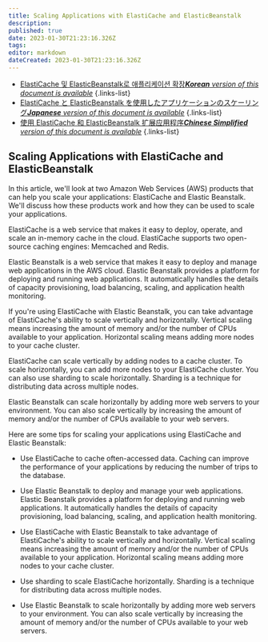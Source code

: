 ```yaml
---
title: Scaling Applications with ElastiCache and ElasticBeanstalk
description: 
published: true
date: 2023-01-30T21:23:16.326Z
tags: 
editor: markdown
dateCreated: 2023-01-30T21:23:16.326Z
---
```


- [ElastiCache 및 ElasticBeanstalk로 애플리케이션 확장***Korean** version of this document is available*](/ko/Knowledge-base/Backend/scaling-applications-with-elasticache-and-elasticbeanstalk)
{.links-list}
- [ElastiCache と ElasticBeanstalk を使用したアプリケーションのスケーリング***Japanese** version of this document is available*](/ja/Knowledge-base/Backend/scaling-applications-with-elasticache-and-elasticbeanstalk)
{.links-list}
- [使用 ElastiCache 和 ElasticBeanstalk 扩展应用程序***Chinese Simplified** version of this document is available*](/zh/Knowledge-base/Backend/scaling-applications-with-elasticache-and-elasticbeanstalk)
{.links-list}
 

## Scaling Applications with ElastiCache and ElasticBeanstalk

In this article, we'll look at two Amazon Web Services (AWS) products that can help you scale your applications: ElastiCache and Elastic Beanstalk. We'll discuss how these products work and how they can be used to scale your applications.

ElastiCache is a web service that makes it easy to deploy, operate, and scale an in-memory cache in the cloud. ElastiCache supports two open-source caching engines: Memcached and Redis.

Elastic Beanstalk is a web service that makes it easy to deploy and manage web applications in the AWS cloud. Elastic Beanstalk provides a platform for deploying and running web applications. It automatically handles the details of capacity provisioning, load balancing, scaling, and application health monitoring.

If you're using ElastiCache with Elastic Beanstalk, you can take advantage of ElastiCache's ability to scale vertically and horizontally. Vertical scaling means increasing the amount of memory and/or the number of CPUs available to your application. Horizontal scaling means adding more nodes to your cache cluster.

ElastiCache can scale vertically by adding nodes to a cache cluster. To scale horizontally, you can add more nodes to your ElastiCache cluster. You can also use sharding to scale horizontally. Sharding is a technique for distributing data across multiple nodes.

Elastic Beanstalk can scale horizontally by adding more web servers to your environment. You can also scale vertically by increasing the amount of memory and/or the number of CPUs available to your web servers.

Here are some tips for scaling your applications using ElastiCache and Elastic Beanstalk:

- Use ElastiCache to cache often-accessed data. Caching can improve the performance of your applications by reducing the number of trips to the database.

- Use Elastic Beanstalk to deploy and manage your web applications. Elastic Beanstalk provides a platform for deploying and running web applications. It automatically handles the details of capacity provisioning, load balancing, scaling, and application health monitoring.

- Use ElastiCache with Elastic Beanstalk to take advantage of ElastiCache's ability to scale vertically and horizontally. Vertical scaling means increasing the amount of memory and/or the number of CPUs available to your application. Horizontal scaling means adding more nodes to your cache cluster.

- Use sharding to scale ElastiCache horizontally. Sharding is a technique for distributing data across multiple nodes.

- Use Elastic Beanstalk to scale horizontally by adding more web servers to your environment. You can also scale vertically by increasing the amount of memory and/or the number of CPUs available to your web servers.